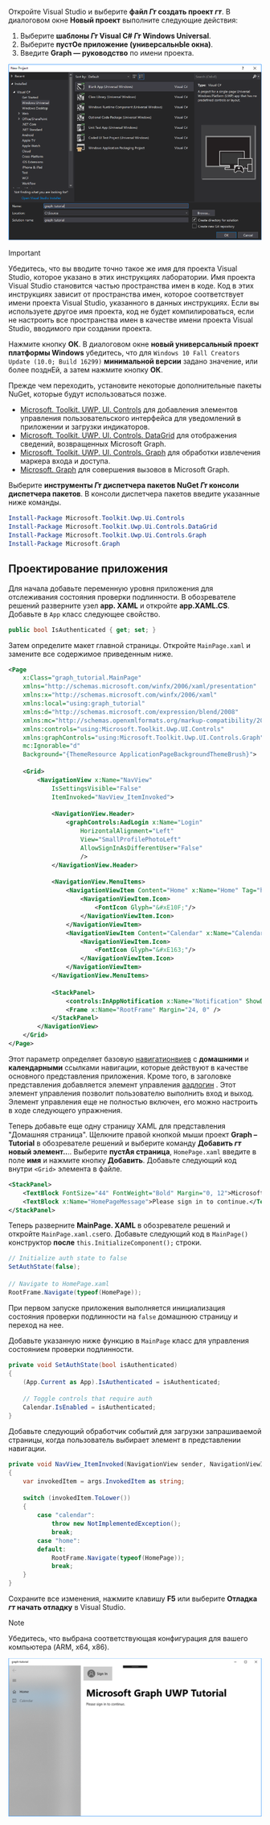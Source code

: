 <!-- markdownlint-disable MD002 MD041 -->

Откройте Visual Studio и выберите **файл _Гт_ создать проект _гт_**. В диалоговом окне **Новый проект** выполните следующие действия:

1. Выберите **шаблоны _Гт_ Visual C# _Гт_ Windows Universal**.
1. Выберите **пустОе приложение (универсальнЫе окна)**.
1. Введите **Graph — руководство** по имени проекта.

![Visual Studio 2017 диалоговое окно создания нового проекта](./images/vs-newproj-01.png)

> [!IMPORTANT]
> Убедитесь, что вы вводите точно такое же имя для проекта Visual Studio, которое указано в этих инструкциях лаборатории. Имя проекта Visual Studio становится частью пространства имен в коде. Код в этих инструкциях зависит от пространства имен, которое соответствует имени проекта Visual Studio, указанного в данных инструкциях. Если вы используете другое имя проекта, код не будет компилироваться, если не настроить все пространства имен в качестве имени проекта Visual Studio, вводимого при создании проекта.

Нажмите кнопку **ОК**. В диалоговом окне **новый универсальный проект платформы Windows** убедитесь, что для `Windows 10 Fall Creators Update (10.0; Build 16299)` **минимальной версии** задано значение, или более позднЕй, а затем нажмите кнопку **ОК**.

Прежде чем переходить, установите некоторые дополнительные пакеты NuGet, которые будут использоваться позже.

- [Microsoft. Toolkit. UWP. UI. Controls](https://www.nuget.org/packages/Microsoft.Toolkit.Uwp.Ui.Controls/) для добавления элементов управления пользовательского интерфейса для уведомлений в приложении и загрузки индикаторов.
- [Microsoft. Toolkit. UWP. UI. Controls. DataGrid](https://www.nuget.org/packages/Microsoft.Toolkit.Uwp.Ui.Controls.DataGrid/) для отображения сведений, возвращенных Microsoft Graph.
- [Microsoft. Toolkit. UWP. UI. Controls. Graph](https://www.nuget.org/packages/Microsoft.Toolkit.Uwp.Ui.Controls.Graph/) для обработки извлечения маркера входа и доступа.
- [Microsoft. Graph](https://www.nuget.org/packages/Microsoft.Graph/) для совершения вызовов в Microsoft Graph.

Выберите **инструменты _Гт_ диспетчера пакетов NuGet _Гт_ консоли диспетчера пакетов**. В консоли диспетчера пакетов введите указанные ниже команды.

```Powershell
Install-Package Microsoft.Toolkit.Uwp.Ui.Controls
Install-Package Microsoft.Toolkit.Uwp.Ui.Controls.DataGrid
Install-Package Microsoft.Toolkit.Uwp.Ui.Controls.Graph
Install-Package Microsoft.Graph
```

## <a name="design-the-app"></a>Проектирование приложения

Для начала добавьте переменную уровня приложения для отслеживания состояния проверки подлинности. В обозревателе решений разверните узел **app. XAML** и откройте **app.XAML.CS**. Добавьте в `App` класс следующее свойство.

```cs
public bool IsAuthenticated { get; set; }
```

Затем определите макет главной страницы. Откройте `MainPage.xaml` и замените все содержимое приведенным ниже.

```xml
<Page
    x:Class="graph_tutorial.MainPage"
    xmlns="http://schemas.microsoft.com/winfx/2006/xaml/presentation"
    xmlns:x="http://schemas.microsoft.com/winfx/2006/xaml"
    xmlns:local="using:graph_tutorial"
    xmlns:d="http://schemas.microsoft.com/expression/blend/2008"
    xmlns:mc="http://schemas.openxmlformats.org/markup-compatibility/2006"
    xmlns:controls="using:Microsoft.Toolkit.Uwp.UI.Controls"
    xmlns:graphControls="using:Microsoft.Toolkit.Uwp.UI.Controls.Graph"
    mc:Ignorable="d"
    Background="{ThemeResource ApplicationPageBackgroundThemeBrush}">

    <Grid>
        <NavigationView x:Name="NavView"
            IsSettingsVisible="False"
            ItemInvoked="NavView_ItemInvoked">

            <NavigationView.Header>
                <graphControls:AadLogin x:Name="Login"
                    HorizontalAlignment="Left"
                    View="SmallProfilePhotoLeft"
                    AllowSignInAsDifferentUser="False"
                    />
            </NavigationView.Header>

            <NavigationView.MenuItems>
                <NavigationViewItem Content="Home" x:Name="Home" Tag="home">
                    <NavigationViewItem.Icon>
                        <FontIcon Glyph="&#xE10F;"/>
                    </NavigationViewItem.Icon>
                </NavigationViewItem>
                <NavigationViewItem Content="Calendar" x:Name="Calendar" Tag="calendar">
                    <NavigationViewItem.Icon>
                        <FontIcon Glyph="&#xE163;"/>
                    </NavigationViewItem.Icon>
                </NavigationViewItem>
            </NavigationView.MenuItems>

            <StackPanel>
                <controls:InAppNotification x:Name="Notification" ShowDismissButton="true" />
                <Frame x:Name="RootFrame" Margin="24, 0" />
            </StackPanel>
        </NavigationView>
    </Grid>
</Page>
```

Этот параметр определяет базовую [навигатионвиев](https://docs.microsoft.com/uwp/api/windows.ui.xaml.controls.navigationview) с **домашними** и **календарными** ссылками навигации, которые действуют в качестве основного представления приложения. Кроме того, в заголовке представления добавляется элемент управления [аадлогин](https://docs.microsoft.com/dotnet/api/microsoft.toolkit.uwp.ui.controls.graph.aadlogin?view=win-comm-toolkit-dotnet-stable) . Этот элемент управления позволит пользователю выполнить вход и выход. Элемент управления еще не полностью включен, его можно настроить в ходе следующего упражнения.

Теперь добавьте еще одну страницу XAML для представления "Домашняя страница". Щелкните правой кнопкой мыши проект **Graph – Tutorial** в обозревателе решений и выберите команду **Добавить _гт_ новый элемент..**.. Выберите **пустАя страница**, `HomePage.xaml` введите в поле **имя** и нажмите кнопку **Добавить**. Добавьте следующий код внутри `<Grid>` элемента в файле.

```xml
<StackPanel>
    <TextBlock FontSize="44" FontWeight="Bold" Margin="0, 12">Microsoft Graph UWP Tutorial</TextBlock>
    <TextBlock x:Name="HomePageMessage">Please sign in to continue.</TextBlock>
</StackPanel>
```

Теперь разверните **MainPage. XAML** в обозревателе решений и откройте `MainPage.xaml.cs`его. Добавьте следующий код в `MainPage()` конструктор **после** `this.InitializeComponent();` строки.

```cs
// Initialize auth state to false
SetAuthState(false);

// Navigate to HomePage.xaml
RootFrame.Navigate(typeof(HomePage));
```

При первом запуске приложения выполняется инициализация состояния проверки подлинности на `false` домашнюю страницу и переход на нее.

Добавьте указанную ниже функцию в `MainPage` класс для управления состоянием проверки подлинности.

```cs
private void SetAuthState(bool isAuthenticated)
{
    (App.Current as App).IsAuthenticated = isAuthenticated;

    // Toggle controls that require auth
    Calendar.IsEnabled = isAuthenticated;
}
```

Добавьте следующий обработчик событий для загрузки запрашиваемой страницы, когда пользователь выбирает элемент в представлении навигации.

```cs
private void NavView_ItemInvoked(NavigationView sender, NavigationViewItemInvokedEventArgs args)
{
    var invokedItem = args.InvokedItem as string;

    switch (invokedItem.ToLower())
    {
        case "calendar":
            throw new NotImplementedException();
            break;
        case "home":
        default:
            RootFrame.Navigate(typeof(HomePage));
            break;
    }
}
```

Сохраните все изменения, нажмите клавишу **F5** или выберите **Отладка _гт_ начать отладку** в Visual Studio.

> [!NOTE]
> Убедитесь, что выбрана соответствующая конфигурация для вашего компьютера (ARM, x64, x86).

![Снимок экрана с домашней страницей](./images/create-app-01.png)
